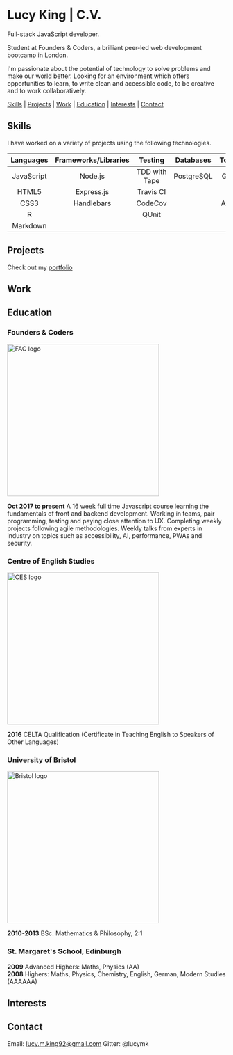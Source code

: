 # Lucy King | C.V.

Full-stack JavaScript developer.

Student at Founders & Coders, a brilliant peer-led web development bootcamp in London.

I'm passionate about the potential of technology to solve problems and make our world better. Looking for an environment which offers opportunities to learn, to write clean and accessible code, to be creative and to work collaboratively. 

[Skills](#skills) | [Projects](#projects) | [Work](#work) | [Education](#education) | [Interests](#interests) | [Contact](#contact) 

## <a name="skills">Skills

I have worked on a variety of projects using the following technologies.

| Languages       | Frameworks/Libraries  | Testing       | Databases  | Tools/Others     |
| :-------------: | :-------------------: | :-----------: | :--------: | :--------------: |
| JavaScript      | Node.js          	  | TDD with Tape | PostgreSQL | Git & GitHub     |
| HTML5       	  | Express.js        	  | Travis CI 	  |            | Heroku           |
| CSS3		      | Handlebars            | CodeCov       |            | Accessibility    |
| R               |                       | QUnit         |            |                  |
| Markdown		  | 					  |				  |			   |				  |

## <a name="projects">Projects

Check out my [portfolio](https://github.com/lucymk/portfolio)

## <a name="work">Work

## <a name="education">Education

### Founders & Coders
<img src="https://media.licdn.com/media/p/8/005/0a3/300/0f370ec.png" alt="FAC logo" width="350px">  

__Oct 2017 to present__ A 16 week full time Javascript course learning the fundamentals of front and backend development. Working in teams, pair programming, testing and paying close attention to UX. Completing weekly projects following agile methodologies. Weekly talks from experts in industry on topics such as accessibility, AI, performance, PWAs and security. 

### Centre of English Studies
<img src="https://www.ces-schools.com/images/default-source/default-album/ces-schools.png?sfvrsn=1" alt="CES logo" width="350px">

__2016__ CELTA Qualification (Certificate in Teaching English to Speakers of Other Languages) 

### University of Bristol
<img src="https://wun.ac.uk/images/unilogos/logo-bristol.png" alt="Bristol logo" width="350px">  

__2010-2013__ BSc. Mathematics & Philosophy, 2:1

### St. Margaret's School, Edinburgh							    

__2009__ Advanced Highers: Maths, Physics (AA)  
__2008__ Highers: Maths, Physics, Chemistry, English, German, Modern Studies (AAAAAA)

## <a name="interests">Interests

## <a name="contact">Contact

Email: lucy.m.king92@gmail.com
Gitter: @lucymk
